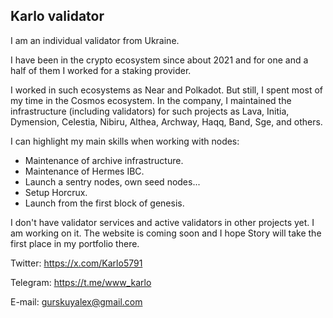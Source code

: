 ## Karlo validator

I am an individual validator from Ukraine.

I have been in the crypto ecosystem since about 2021 and for one and a half of them I worked for a staking provider. 

I worked in such ecosystems as Near and Polkadot. But still, I spent most of my time in the Cosmos ecosystem.  In the company, I maintained the infrastructure (including validators) for such projects as Lava, Initia, Dymension, Celestia, Nibiru, Althea, Archway, Haqq, Band, Sge, and others.

I can highlight my main skills when working with nodes:
- Maintenance of archive infrastructure.
- Maintenance of Hermes IBC.
- Launch a sentry nodes, own seed nodes...
- Setup Horcrux.
- Launch from the first block of genesis.

I don't have validator services and active validators in other projects yet. I am working on it. The website is coming soon and I hope Story will take the first place in my portfolio there.

Twitter: https://x.com/Karlo5791

Telegram: https://t.me/www_karlo

E-mail: gurskuyalex@gmail.com
